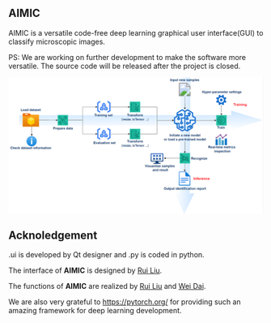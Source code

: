 ## AIMIC

AIMIC is a versatile code-free deep learning graphical user interface(GUI) to classify microscopic images.

PS: We are working on further development to make the software more versatile. The source code will be released after the project is closed.

<p align="left"> <img src=workflow.PNG align="center" width="1080px">


## Acknoledgement

.ui is developed by Qt designer and .py is coded in python.

The interface of **AIMIC** is designed by [Rui Liu](https://github.com/RuiLiuvw).

The functions of **AIMIC** are realized by [Rui Liu](https://github.com/RuiLiuvw) and [Wei Dai](https://github.com/anthonyweidai).
  
We are also very grateful to https://pytorch.org/ for providing such an amazing framework for deep learning development.


